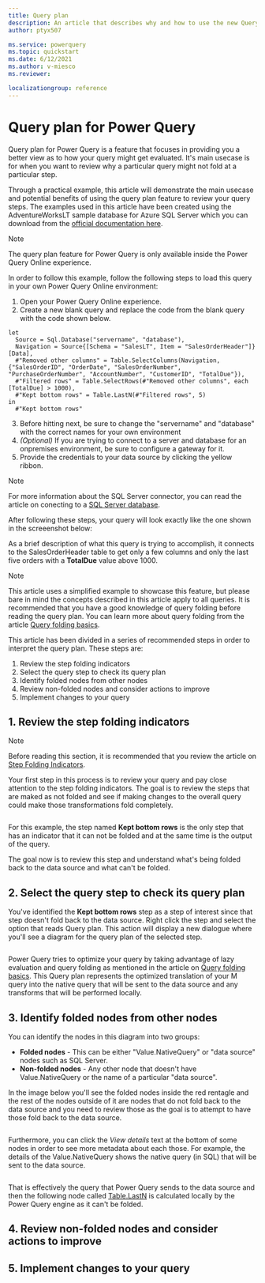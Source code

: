 ```yaml
---
title: Query plan
description: An article that describes why and how to use the new Query plan feature in Power Query.  
author: ptyx507

ms.service: powerquery
ms.topic: quickstart
ms.date: 6/12/2021
ms.author: v-miesco
ms.reviewer: 

localizationgroup: reference
---
```


# Query plan for Power Query

Query plan for Power Query is a feature that focuses in providing you a better view as to how your query might get evaluated. It's main usecase is for when you want to review why a particular query might not fold at a particular step.

Through a practical example, this article will demonstrate the main usecase and potential benefits of using the query plan feature to review your query steps. The examples used in this article have been created using the AdventureWorksLT sample database for Azure SQL Server which you can download from the [official documentation here](https://docs.microsoft.com/sql/samples/adventureworks-install-configure?view=sql-server-ver15&tabs=ssms).

>[!NOTE]
>The query plan feature for Power Query is only available inside the Power Query Online experience.

In order to follow this example, follow the following steps to load this query in your own Power Query Online environment:
1. Open your Power Query Online experience.
2. Create a new blank query and replace the code from the blank query with the code shown below.
```
let
  Source = Sql.Database("servername", "database"),
  Navigation = Source{[Schema = "SalesLT", Item = "SalesOrderHeader"]}[Data],
  #"Removed other columns" = Table.SelectColumns(Navigation, {"SalesOrderID", "OrderDate", "SalesOrderNumber", "PurchaseOrderNumber", "AccountNumber", "CustomerID", "TotalDue"}),
  #"Filtered rows" = Table.SelectRows(#"Removed other columns", each [TotalDue] > 1000),
  #"Kept bottom rows" = Table.LastN(#"Filtered rows", 5)
in
  #"Kept bottom rows"
```
3. Before hitting next, be sure to change the "servername" and "database" with the correct names for your own environment
4. *(Optional)* If you are trying to connect to a server and database for an onpremises environment, be sure to configure a gateway for it.
5. Provide the credentials to your data source by clicking the yellow ribbon.

>[!NOTE]
>For more information about the SQL Server connector, you can read the article on conecting to a [SQL Server database](connectors/sqlserver.md). 

After following these steps, your query will look exactly like the one shown in the screeenshot below:


As a brief description of what this query is trying to accomplish, it connects to the SalesOrderHeader table to get only a few columns and only the last five orders with a **TotalDue** value above 1000.

>[!NOTE]
>This article uses a simplified example to showcase this feature, but please bare in mind the concepts described in this article apply to all queries. It is recommended that you have a good knowledge of query folding before reading the query plan. You can learn more about query folding from the article [Query folding basics](query-folding-basics.md). 

This article has been divided in a series of recommended steps in order to interpret the query plan. These steps are:
1. Review the step folding indicators
2. Select the query step to check its query plan
3. Identify folded nodes from other nodes
4. Review non-folded nodes and consider actions to improve
5. Implement changes to your query

## 1. Review the step folding indicators

>[!NOTE]
>Before reading this section, it is recommended that you review the article on [Step Folding Indicators](step-folding-indicators.md).

Your first step in this process is to review your query and pay close attention to the step folding indicators. The goal is to review the steps that are maked as not folded and see if making changes to the overall query could make those transformations fold completely.

<image of the step folding indicators>

For this example, the step named **Kept bottom rows** is the only step that has an indicator that it can not be folded and at the same time is the output of the query.

The goal now is to review this step and understand what's being folded back to the data source and what can't be folded.

## 2. Select the query step to check its query plan
You've identified the **Kept bottom rows** step as a step of interest since that step doesn't fold back to the data source. Right click the step and select the option that reads Query plan. This action will display a new dialogue where you'll see a diagram for the query plan of the selected step.

<image of query plan>

Power Query tries to optimize your query by taking advantage of lazy evaluation and query folding as mentioned in the article on [Query folding basics](query-folding-basics.md). This Query plan represents the optimized translation of your M query into the native query that will be sent to the data source and any transforms that will be performed locally.  

## 3. Identify folded nodes from other nodes

You can identify the nodes in this diagram into two groups:
* **Folded nodes** -  This can be either "Value.NativeQuery" or "data source" nodes such as SQL Server. 
* **Non-folded nodes** - Any other node that doesn't have Value.NativeQuery or the name of a particular "data source".

In the image below you'll see the folded nodes inside the red rentagle and the rest of the nodes outside of it are nodes that do not fold back to the data source and you need to review those as the goal is to attempt to have those fold back to the data source.

<image with a red rectangle of the folded data sources>

Furthermore, you can click the *View details* text at the bottom of some nodes in order to see more metadata about each those. For example, the details of the Value.NativeQuery shows the native query (in SQL) that will be sent to the data source.

<image of the metadata for the Value.NativeQuery>

That is effectively the query that Power Query sends to the data source and then the following node called [Table.LastN](https://docs.microsoft.com/powerquery-m/table-lastn) is calculated locally by the Power Query engine as it can't be folded.

## 4. Review non-folded nodes and consider actions to improve

## 5. Implement changes to your query
